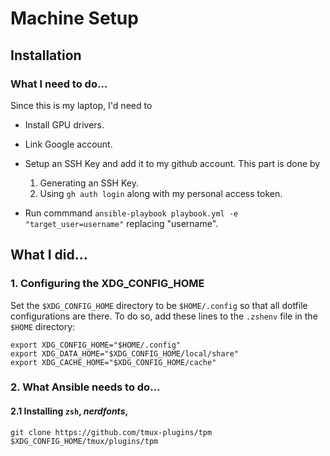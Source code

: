 # Machine Setup

## Installation

### What I need to do...

Since this is my laptop, I'd need to
- Install GPU drivers.
- Link Google account.
- Setup an SSH Key and add it to my github account. This part is done by
    1. Generating an SSH Key.
    2. Using `gh auth login` along with my personal access token.

- Run commmand `ansible-playbook playbook.yml -e "target_user=username"` replacing "username".

## What I did...



###  1. Configuring the XDG_CONFIG_HOME

Set the `$XDG_CONFIG_HOME` directory to be `$HOME/.config` so that all dotfile configurations are there. To do so, add these lines to the `.zshenv` file in the `$HOME` directory:

```
export XDG_CONFIG_HOME="$HOME/.config"
export XDG_DATA_HOME="$XDG_CONFIG_HOME/local/share"
export XDG_CACHE_HOME="$XDG_CONFIG_HOME/cache"
```

### 2. What Ansible needs to do...

#### 2.1 Installing `zsh`, *nerdfonts*, 

`git clone https://github.com/tmux-plugins/tpm $XDG_CONFIG_HOME/tmux/plugins/tpm`



